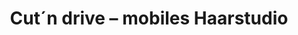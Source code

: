 ---
title: "Cut´n drive – mobiles Haarstudio"
url: /hoesbach/cut-n-drive-mobiles-haarstudio/
shop: Friseur
---